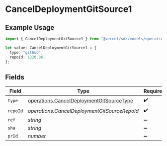 # CancelDeploymentGitSource1

## Example Usage

```typescript
import { CancelDeploymentGitSource1 } from "@vercel/sdk/models/operations/canceldeployment.js";

let value: CancelDeploymentGitSource1 = {
  type: "github",
  repoId: 1220.86,
};
```

## Fields

| Field                                                                                                | Type                                                                                                 | Required                                                                                             | Description                                                                                          |
| ---------------------------------------------------------------------------------------------------- | ---------------------------------------------------------------------------------------------------- | ---------------------------------------------------------------------------------------------------- | ---------------------------------------------------------------------------------------------------- |
| `type`                                                                                               | [operations.CancelDeploymentGitSourceType](../../models/operations/canceldeploymentgitsourcetype.md) | :heavy_check_mark:                                                                                   | N/A                                                                                                  |
| `repoId`                                                                                             | *operations.CancelDeploymentGitSourceRepoId*                                                         | :heavy_check_mark:                                                                                   | N/A                                                                                                  |
| `ref`                                                                                                | *string*                                                                                             | :heavy_minus_sign:                                                                                   | N/A                                                                                                  |
| `sha`                                                                                                | *string*                                                                                             | :heavy_minus_sign:                                                                                   | N/A                                                                                                  |
| `prId`                                                                                               | *number*                                                                                             | :heavy_minus_sign:                                                                                   | N/A                                                                                                  |